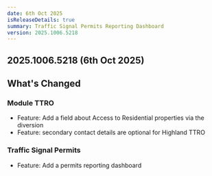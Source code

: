 ```yaml
---
date: 6th Oct 2025
isReleaseDetails: true
summary: Traffic Signal Permits Reporting Dashboard
version: 2025.1006.5218
---
```

## 2025.1006.5218 (6th Oct 2025) 

## What's Changed
### Module TTRO
* Feature: Add a field about Access to Residential properties via the diversion
* Feature: secondary contact details are optional for Highland TTRO 

### Traffic Signal Permits
* Feature: Add a permits reporting dashboard 
